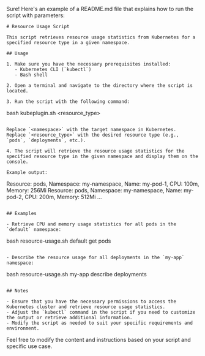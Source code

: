 Sure! Here's an example of a README.md file that explains how to run the script with parameters:

```
# Resource Usage Script

This script retrieves resource usage statistics from Kubernetes for a specified resource type in a given namespace.

## Usage

1. Make sure you have the necessary prerequisites installed:
   - Kubernetes CLI (`kubectl`)
   - Bash shell

2. Open a terminal and navigate to the directory where the script is located.

3. Run the script with the following command:
   ```
   bash kubeplugin.sh <command> <resource_type> <namespace> 
   ```

   Replace `<namespace>` with the target namespace in Kubernetes.
   Replace `<resource_type>` with the desired resource type (e.g., `pods`, `deployments`, etc.).

4. The script will retrieve the resource usage statistics for the specified resource type in the given namespace and display them on the console.

   Example output:
   ```
   Resource: pods, Namespace: my-namespace, Name: my-pod-1, CPU: 100m, Memory: 256Mi
   Resource: pods, Namespace: my-namespace, Name: my-pod-2, CPU: 200m, Memory: 512Mi
   ...
   ```

## Examples

- Retrieve CPU and memory usage statistics for all pods in the `default` namespace:
  ```
  bash resource-usage.sh default get pods
  ```

- Describe the resource usage for all deployments in the `my-app` namespace:
  ```
  bash resource-usage.sh my-app describe deployments
  ```

## Notes

- Ensure that you have the necessary permissions to access the Kubernetes cluster and retrieve resource usage statistics.
- Adjust the `kubectl` command in the script if you need to customize the output or retrieve additional information.
- Modify the script as needed to suit your specific requirements and environment.
```

Feel free to modify the content and instructions based on your script and specific use case.
